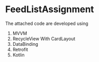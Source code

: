 # FeedListAssignment


The attached code are developed using

1. MVVM
2. RecycleView With CardLayout
3. DataBinding
4. Retrofit
5. Kotlin
